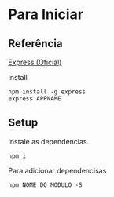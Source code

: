 # Para Iniciar

## Referência

[Express (Oficial)](http://expressjs.com/)

Install
```terminal
npm install -g express
express APPNAME
```

## Setup
Instale as dependencias.
```terminal
npm i
```

Para adicionar dependencisas
```terminal
npm NOME DO MODULO -S
```
